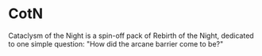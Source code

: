 # CotN
Cataclysm of the Night is a spin-off pack of Rebirth of the Night, dedicated to one simple question: "How did the arcane barrier come to be?"
